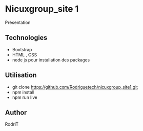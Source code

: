 
# Nicuxgroup_site 1

Présentation

## Technologies
- Bootstrap
- HTML , CSS 
- node js pour installation des packages

## Utilisation
- git clone https://github.com/Rodriguetech/nicuxgroup_site1.git
- npm install
- npm run live

## Author

RodriT
